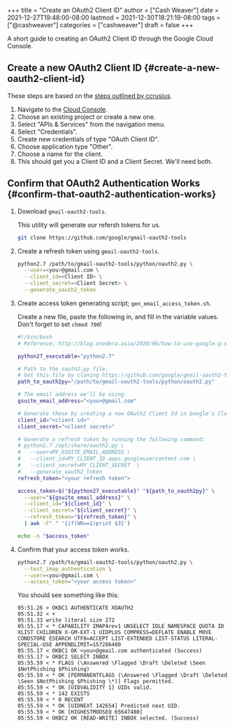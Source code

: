+++
title = "Create an OAuth2 Client ID"
author = ["Cash Weaver"]
date = 2021-12-27T19:48:00-08:00
lastmod = 2021-12-30T18:21:19-08:00
tags = ["@cashweaver"]
categories = ["cashweaver"]
draft = false
+++

A short guide to creating an OAuth2 Client ID through the Google Cloud Console.


## Create a new OAuth2 Client ID {#create-a-new-oauth2-client-id}

These steps are based on the [steps outlined by ccrusius](https://github.com/ccrusius/auth-source-xoauth2/blob/d3890eaa3a46dc89758ec6b789949e70ae782896/auth-source-xoauth2.el#L85).

1.  Navigate to the [Cloud Console](https://console.cloud.google.com).
2.  Choose an existing project or create a new one.
3.  Select "APIs & Services" from the navigation menu.
4.  Select "Credentials".
5.  Create new credentials of type "OAuth Client ID".
6.  Choose application type "Other".
7.  Choose a name for the client.
8.  This should get you a Client ID and a Client Secret. We'll need both.


## Confirm that OAuth2 Authentication Works {#confirm-that-oauth2-authentication-works}

1.  Download `gmail-oauth2-tools`.

    This utility will generate our refersh tokens for us.

    ```sh
    git clone https://github.com/google/gmail-oauth2-tools
    ```

2.  Create a refresh token using `gmail-oauth2-tools`.

    ```sh
    python2.7 /path/to/gmail-oauth2-tools/python/oauth2.py \
      --user=<you>@gmail.com \
      --client_id=<Client ID> \
      --client_secret=<Client Secret> \
      --generate_oauth2_token
    ```

3.  Create access token generating script; `gen_email_access_token.sh`.

    Create a new file, paste the following in, and fill in the variable values. Don't forget to set `chmod 700`!

    ```sh
    #!/bin/bash
    # Reference: http://blog.onodera.asia/2020/06/how-to-use-google-g-suite-oauth2-with.html

    python27_executable="python2.7"

    # Path to the oauth2.py file.
    # Get this file by cloning https://github.com/google/gmail-oauth2-tools
    path_to_oauth2py="/path/to/gmail-oauth2-tools/python/oauth2.py"

    # The email address we'll be using.
    gsuite_email_address="<you>@gmail.com"

    # Generate these by creating a new OAuth2 Client Id in Google's Cloud.
    client_id="<client id>"
    client_secret="<client secret>"

    # Generate a refresh token by running the following command:
    # python2.7 /opt/share/oauth2.py \
    #   --user=MY_GSUITE_EMAIL_ADDRESS \
    #   --client_id=MY_CLIENT_ID.apps.googleusercontent.com \
    #   --client_secret=MY_CLIENT_SECRET  \
    #   --generate_oauth2_token
    refresh_token="<your refresh token">

    access_token=$("${python27_executable}" "${path_to_oauth2py}" \
      --user="${gsuite_email_address}" \
      --client_id="${client_id}" \
      --client_secret="${client_secret}" \
      --refresh_token="${refresh_token}" \
      | awk -F" " '{if(NR==1)print $3}')

    echo -n "$access_token"
    ```

4.  Confirm that your access token works.

    ```sh
    python2.7 /path/to/gmail-oauth2-tools/python/oauth2.py \
      --test_imap_authentication \
      --user=<you>@gmail.com \
      --access_token="<your access token>"
    ```

    You should see something like this:

    ```text
    05:51.26 > OKBC1 AUTHENTICATE XOAUTH2
    05:51.32 < +
    05:51.33 write literal size 272
    05:55.17 < * CAPABILITY IMAP4rev1 UNSELECT IDLE NAMESPACE QUOTA ID XLIST CHILDREN X-GM-EXT-1 UIDPLUS COMPRESS=DEFLATE ENABLE MOVE CONDSTORE ESEARCH UTF8=ACCEPT LIST-EXTENDED LIST-STATUS LITERAL- SPECIAL-USE APPENDLIMIT=157286400
    05:55.17 < OKBC1 OK <you>@gmail.com authenticated (Success)
    05:55.17 > OKBC2 SELECT INBOX
    05:55.59 < * FLAGS (\Answered \Flagged \Draft \Deleted \Seen $NotPhishing $Phishing)
    05:55.59 < * OK [PERMANENTFLAGS (\Answered \Flagged \Draft \Deleted \Seen $NotPhishing $Phishing \*)] Flags permitted.
    05:55.59 < * OK [UIDVALIDITY 1] UIDs valid.
    05:55.59 < * 142 EXISTS
    05:55.59 < * 0 RECENT
    05:55.59 < * OK [UIDNEXT 142654] Predicted next UID.
    05:55.59 < * OK [HIGHESTMODSEQ 65647480]
    05:55.59 < OKBC2 OK [READ-WRITE] INBOX selected. (Success)
    ```
